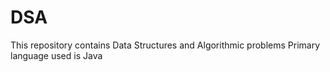 # DSA

This repository contains Data Structures and Algorithmic problems
Primary language used is Java

